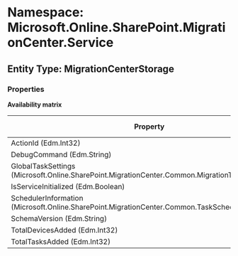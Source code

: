 # Namespace: Microsoft.Online.SharePoint.MigrationCenter.Service

## Entity Type: MigrationCenterStorage

### Properties

**Availability matrix**

Property | SPO | SP 2019 | SP 2016 | SP 2013
----------|-----|---------|---------|--------
ActionId (Edm.Int32) | ✔ | ✖ | ✖ | ✖
DebugCommand (Edm.String) | ✔ | ✖ | ✖ | ✖
GlobalTaskSettings (Microsoft.Online.SharePoint.MigrationCenter.Common.MigrationTaskSettings) | ✔ | ✖ | ✖ | ✖
IsServiceInitialized (Edm.Boolean) | ✔ | ✖ | ✖ | ✖
SchedulerInformation (Microsoft.Online.SharePoint.MigrationCenter.Common.TaskSchedulerInformation) | ✔ | ✖ | ✖ | ✖
SchemaVersion (Edm.String) | ✔ | ✖ | ✖ | ✖
TotalDevicesAdded (Edm.Int32) | ✔ | ✖ | ✖ | ✖
TotalTasksAdded (Edm.Int32) | ✔ | ✖ | ✖ | ✖

